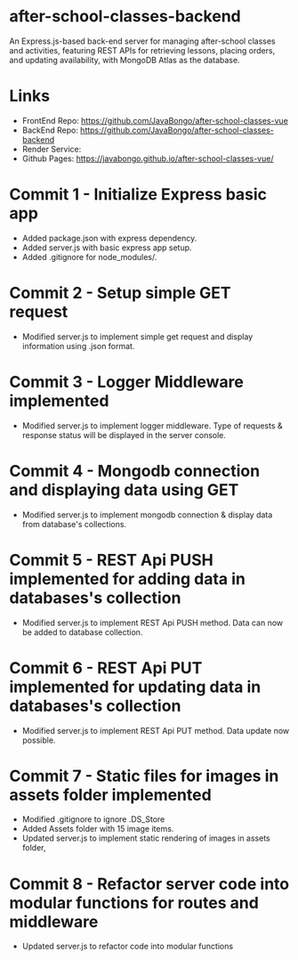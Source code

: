 # after-school-classes-backend
An Express.js-based back-end server for managing after-school classes and activities, featuring REST APIs for retrieving lessons, placing orders, and updating availability, with MongoDB Atlas as the database.
# Links
- FrontEnd Repo: https://github.com/JavaBongo/after-school-classes-vue
- BackEnd Repo: https://github.com/JavaBongo/after-school-classes-backend
- Render Service: 
- Github Pages: https://javabongo.github.io/after-school-classes-vue/
# Commit 1 - Initialize Express basic app
- Added package.json with express dependency.
- Added server.js with basic express app setup.
- Added .gitignore for node_modules/.
# Commit 2 - Setup simple GET request
- Modified server.js to implement simple get request and display information using .json format.
# Commit 3 - Logger Middleware implemented
- Modified server.js to implement logger middleware. Type of requests & response status will be displayed in the server console.
# Commit 4 - Mongodb connection and displaying data using GET
- Modified server.js to implement mongodb connection & display data from database's collections.
# Commit 5 - REST Api PUSH implemented for adding data in databases's collection
- Modified server.js to implement REST Api PUSH method. Data can now be added to database collection.
# Commit 6 - REST Api PUT implemented for updating data in databases's collection
- Modified server.js to implement REST Api PUT method. Data update now possible.
# Commit 7 - Static files for images in assets folder implemented
- Modified .gitignore to ignore .DS_Store
- Added Assets folder with 15 image items.
- Updated server.js to implement static rendering of images in assets folder,
# Commit 8 - Refactor server code into modular functions for routes and middleware
- Updated server.js to refactor code into modular functions